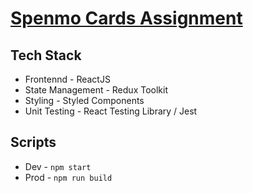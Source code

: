# [Spenmo Cards Assignment](https://spenmo-cards-assignment.netlify.app/)

## Tech Stack
 - Frontennd - ReactJS
 - State Management - Redux Toolkit
 - Styling - Styled Components
 - Unit Testing - React Testing Library / Jest

## Scripts
 - Dev - `npm start`
 - Prod - `npm run build`
